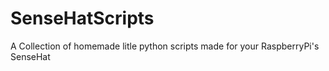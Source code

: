 # SenseHatScripts
A Collection of homemade litle python scripts made for your RaspberryPi's SenseHat
